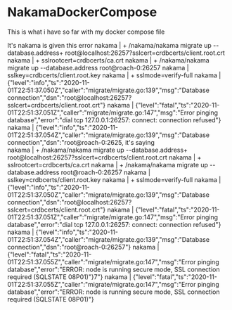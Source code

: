 # NakamaDockerCompose
This is what i have so far with my docker compose file

It's nakama is given this error
nakama        | + /nakama/nakama migrate up --database.address+  root@localhost:26257?sslcert=crdbcerts/client.root.crt 
nakama        | + sslrootcert=crdbcerts/ca.crt 
nakama        | + /nakama/nakama migrate up --database.address root@roach-0:26257 
nakama        | sslkey=crdbcerts/client.root.key 
nakama        | + sslmode=verify-full 
nakama        | {"level":"info","ts":"2020-11-01T22:51:37.050Z","caller":"migrate/migrate.go:139","msg":"Database connection","dsn":"root@localhost:26257?sslcert=crdbcerts/client.root.crt"} 
nakama        | {"level":"fatal","ts":"2020-11-01T22:51:37.051Z","caller":"migrate/migrate.go:147","msg":"Error pinging database","error":"dial tcp 127.0.0.1:26257: connect: connection refused"} 
nakama        | {"level":"info","ts":"2020-11-01T22:51:37.054Z","caller":"migrate/migrate.go:139","msg":"Database connection","dsn":"root@roach-0:2625, it's saying          
nakama        | + /nakama/nakama migrate up --database.address+  root@localhost:26257?sslcert=crdbcerts/client.root.crt 
nakama        | + sslrootcert=crdbcerts/ca.crt 
nakama        | + /nakama/nakama migrate up --database.address root@roach-0:26257 
nakama        | sslkey=crdbcerts/client.root.key 
nakama        | + sslmode=verify-full 
nakama        | {"level":"info","ts":"2020-11-01T22:51:37.050Z","caller":"migrate/migrate.go:139","msg":"Database connection","dsn":"root@localhost:26257?sslcert=crdbcerts/client.root.crt"} 
nakama        | {"level":"fatal","ts":"2020-11-01T22:51:37.051Z","caller":"migrate/migrate.go:147","msg":"Error pinging database","error":"dial tcp 127.0.0.1:26257: connect: connection refused"} 
nakama        | {"level":"info","ts":"2020-11-01T22:51:37.054Z","caller":"migrate/migrate.go:139","msg":"Database connection","dsn":"root@roach-0:26257"} 
nakama        | {"level":"fatal","ts":"2020-11-01T22:51:37.055Z","caller":"migrate/migrate.go:147","msg":"Error pinging database","error":"ERROR: node is running secure mode, SSL connection required (SQLSTATE 08P01)"}7"} 
nakama        | {"level":"fatal","ts":"2020-11-01T22:51:37.055Z","caller":"migrate/migrate.go:147","msg":"Error pinging database","error":"ERROR: node is running secure mode, SSL connection required (SQLSTATE 08P01)"}
